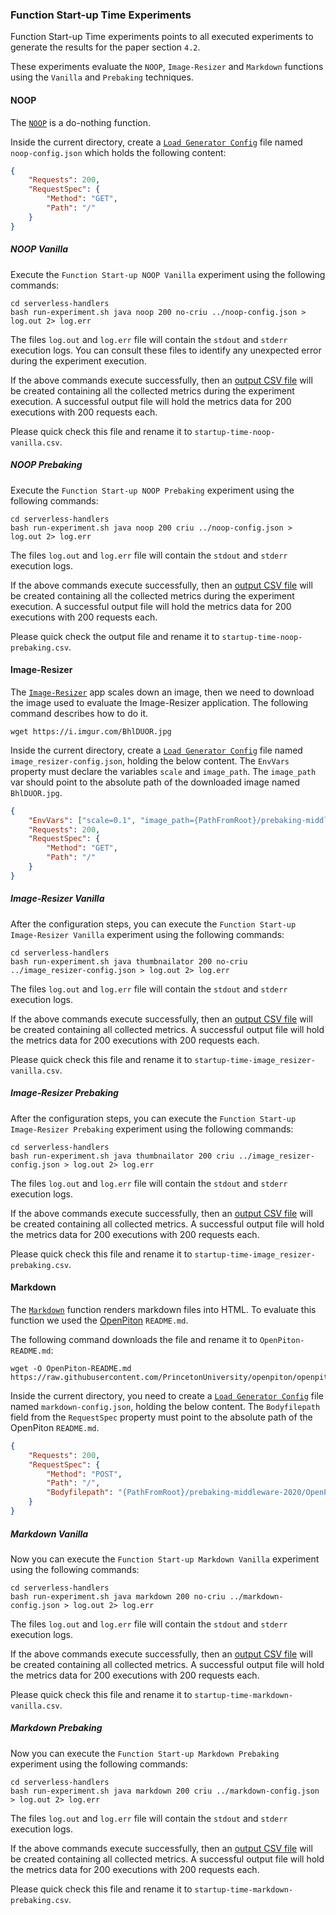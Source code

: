 ### Function Start-up Time Experiments

Function Start-up Time experiments points to all executed experiments to generate
the results for the paper section `4.2`.

These experiments evaluate the `NOOP`, `Image-Resizer` and `Markdown` functions 
using the `Vanilla` and `Prebaking` techniques.
 
#### NOOP

The [`NOOP`](https://github.com/paulofelipefeitosa/serverless-handlers/functions/java/noop) is a do-nothing function.

Inside the current directory, create a 
[`Load Generator Config`](https://github.com/paulofelipefeitosa/serverless-handlers/README.md#load-generator-config) 
file named `noop-config.json` which holds the following content:
``` json
{
    "Requests": 200,
    "RequestSpec": {
        "Method": "GET",
        "Path": "/"
    }
}
```

##### NOOP Vanilla

Execute the `Function Start-up NOOP Vanilla` experiment using the following commands:
``` shell script
cd serverless-handlers
bash run-experiment.sh java noop 200 no-criu ../noop-config.json > log.out 2> log.err
```
The files `log.out` and `log.err` file will contain the `stdout` and `stderr` 
execution logs. You can consult these files to identify any unexpected error 
during the experiment execution.

If the above commands execute successfully, then an 
[output CSV file](https://github.com/paulofelipefeitosa/serverless-handlers/README.md#results-artifact) will be created 
containing all the collected metrics during the experiment execution. A successful
output file will hold the metrics data for 200 executions with 200 requests each.

Please quick check this file and rename it to `startup-time-noop-vanilla.csv`.

##### NOOP Prebaking

Execute the `Function Start-up NOOP Prebaking` experiment using the following commands:
``` shell script
cd serverless-handlers
bash run-experiment.sh java noop 200 criu ../noop-config.json > log.out 2> log.err
```
The files `log.out` and `log.err` file will contain the `stdout` and `stderr` 
execution logs.

If the above commands execute successfully, then an 
[output CSV file](https://github.com/paulofelipefeitosa/serverless-handlers/README.md#results-artifact) will be created 
containing all the collected metrics during the experiment execution. A successful
output file will hold the metrics data for 200 executions with 200 requests each.

Please quick check the output file and rename it to `startup-time-noop-prebaking.csv`.

#### Image-Resizer

The [`Image-Resizer`](https://github.com/paulofelipefeitosa/serverless-handlers/functions/java/thumbnailator) app scales down an image, then we need to download the image used
to evaluate the Image-Resizer application. The following command describes how to 
do it.

``` shell script
wget https://i.imgur.com/BhlDUOR.jpg
```

Inside the current directory, create a 
[`Load Generator Config`](https://github.com/paulofelipefeitosa/serverless-handlers/README.md#load-generator-config) 
file named `image_resizer-config.json`, holding the below content. The `EnvVars`
property must declare the variables `scale` and `image_path`. The `image_path` var
should point to the absolute path of the downloaded image named `BhlDUOR.jpg`.

``` json
{
    "EnvVars": ["scale=0.1", "image_path={PathFromRoot}/prebaking-middleware-2020/BhlDUOR.jpg"],
    "Requests": 200,
    "RequestSpec": {
        "Method": "GET",
        "Path": "/"
    }
}
```

##### Image-Resizer Vanilla

After the configuration steps, you can execute the `Function Start-up Image-Resizer Vanilla` 
experiment using the following commands:
``` shell script
cd serverless-handlers
bash run-experiment.sh java thumbnailator 200 no-criu ../image_resizer-config.json > log.out 2> log.err
```
The files `log.out` and `log.err` file will contain the `stdout` and `stderr` 
execution logs.

If the above commands execute successfully, then an 
[output CSV file](https://github.com/paulofelipefeitosa/serverless-handlers/README.md#results-artifact) will be created 
containing all collected metrics. A successful
output file will hold the metrics data for 200 executions with 200 requests each.

Please quick check this file and rename it to `startup-time-image_resizer-vanilla.csv`.

##### Image-Resizer Prebaking

After the configuration steps, you can execute the `Function Start-up Image-Resizer Prebaking` 
experiment using the following commands:
``` shell script
cd serverless-handlers
bash run-experiment.sh java thumbnailator 200 criu ../image_resizer-config.json > log.out 2> log.err
```
The files `log.out` and `log.err` file will contain the `stdout` and `stderr` 
execution logs.

If the above commands execute successfully, then an 
[output CSV file](https://github.com/paulofelipefeitosa/serverless-handlers/README.md#results-artifact) will be created 
containing all collected metrics. A successful
output file will hold the metrics data for 200 executions with 200 requests each.

Please quick check this file and rename it to `startup-time-image_resizer-prebaking.csv`.

#### Markdown

The [`Markdown`](https://github.com/paulofelipefeitosa/serverless-handlers/functions/java/markdown) function renders 
markdown files into HTML. To evaluate this function we used the 
[OpenPiton](https://github.com/PrincetonUniversity/openpiton) `README.md`.

The following command downloads the file and rename it to `OpenPiton-README.md`:
``` shell script
wget -O OpenPiton-README.md https://raw.githubusercontent.com/PrincetonUniversity/openpiton/openpiton/README.md
```

Inside the current directory, you need to create a 
[`Load Generator Config`](https://github.com/paulofelipefeitosa/serverless-handlers/README.md#load-generator-config) 
file named `markdown-config.json`, holding the below content. The `Bodyfilepath`
field from the `RequestSpec` property must point to the absolute path of the 
OpenPiton `README.md`.

``` json
{
    "Requests": 200,
    "RequestSpec": {
        "Method": "POST",
        "Path": "/",
        "Bodyfilepath": "{PathFromRoot}/prebaking-middleware-2020/OpenPiton-README.md"
    }
}
```

##### Markdown Vanilla

Now you can execute the `Function Start-up Markdown Vanilla` 
experiment using the following commands:
``` shell script
cd serverless-handlers
bash run-experiment.sh java markdown 200 no-criu ../markdown-config.json > log.out 2> log.err
```
The files `log.out` and `log.err` file will contain the `stdout` and `stderr` 
execution logs.

If the above commands execute successfully, then an 
[output CSV file](https://github.com/paulofelipefeitosa/serverless-handlers/README.md#results-artifact) will be created 
containing all collected metrics. A successful
output file will hold the metrics data for 200 executions with 200 requests each.

Please quick check this file and rename it to `startup-time-markdown-vanilla.csv`.

##### Markdown Prebaking

Now you can execute the `Function Start-up Markdown Prebaking` 
experiment using the following commands:
``` shell script
cd serverless-handlers
bash run-experiment.sh java markdown 200 criu ../markdown-config.json > log.out 2> log.err
```
The files `log.out` and `log.err` file will contain the `stdout` and `stderr` 
execution logs.

If the above commands execute successfully, then an 
[output CSV file](https://github.com/paulofelipefeitosa/serverless-handlers/README.md#results-artifact) will be created 
containing all collected metrics. A successful
output file will hold the metrics data for 200 executions with 200 requests each.

Please quick check this file and rename it to `startup-time-markdown-prebaking.csv`.